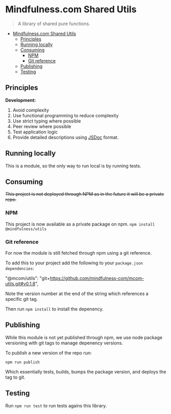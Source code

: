 # Mindfulness.com Shared Utils

> A library of shared pure functions.

- [Mindfulness.com Shared Utils](#mindfulnesscom-shared-utils)
  - [Principles](#principles)
  - [Running locally](#running-locally)
  - [Consuming](#consuming)
    - [NPM](#npm)
    - [Git reference](#git-reference)
  - [Publishing](#publishing)
  - [Testing](#testing)
## Principles

**Development:**

1. Avoid complexity
2. Use functional programming to reduce complexity
3. Use strict typing where possible
4. Peer review where possible
5. Test application logic
6. Provide detailed descriptions using [JSDoc](https://jsdoc.app/index.html) format.

## Running locally

This is a module, so the only way to run local is by running tests.

## Consuming

~~This project is not deployed through NPM as in the future it will be a private repo.~~

### NPM

This project is now available as a private package on npm.
`npm install @mindfulness/utils`

### Git reference

For now the module is still fetched through npm using a git reference.

To add this to your project add the following to your `package.json` `dependencies`:

"@mcom/utils": "git+https://github.com/mindfulness-com/mcom-utils.git#v0.1.8",

Note the version number at the end of the string which references a specific git tag.

Then run `npm install` to install the depenency.

## Publishing

While this module is not yet published through npm, we use node package versioning
with git tags to manage depenency versions.

To publish a new version of the repo run:

```
npm run publish
```

Which essentially tests, builds, bumps the package version, and deploys the tag to git.

## Testing

Run `npm run test` to run tests agains this library.
